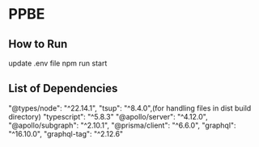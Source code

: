 # PPBE





## How to Run
update .env file 
npm run start


## List of Dependencies
"@types/node": "^22.14.1",
"tsup": "^8.4.0",(for handling files in dist build directory)
"typescript": "^5.8.3"
"@apollo/server": "^4.12.0",
"@apollo/subgraph": "^2.10.1",
"@prisma/client": "^6.6.0",
"graphql": "^16.10.0",
"graphql-tag": "^2.12.6"
